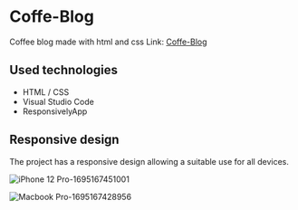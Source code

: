# Coffe-Blog
Coffee blog made with html and css
Link: [Coffe-Blog](https://coffeblog-alvarocg.netlify.app/)

## Used technologies

- HTML / CSS
- Visual Studio Code
- ResponsivelyApp

## Responsive design

The project has a responsive design allowing a suitable use for all devices.

![iPhone 12 Pro-1695167451001](https://github.com/Alvaroo-CG/Coffe-Blog/assets/136039132/bc4b49c2-6c47-44a3-b156-8de60caf3483)

![Macbook Pro-1695167428956](https://github.com/Alvaroo-CG/Coffe-Blog/assets/136039132/7165e135-0b82-48c8-84b7-a7abaae9b26d)
